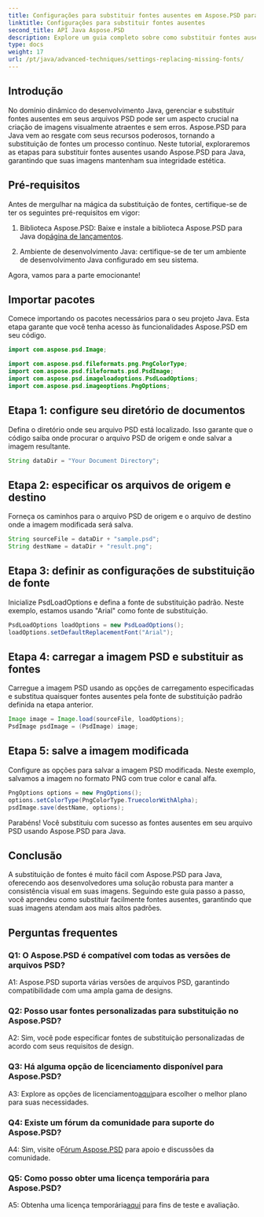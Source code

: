 ```yaml
---
title: Configurações para substituir fontes ausentes em Aspose.PSD para Java
linktitle: Configurações para substituir fontes ausentes
second_title: API Java Aspose.PSD
description: Explore um guia completo sobre como substituir fontes ausentes em Aspose.PSD para Java. Eleve o design da sua imagem com gerenciamento de fontes perfeito.
type: docs
weight: 17
url: /pt/java/advanced-techniques/settings-replacing-missing-fonts/
---
```

## Introdução

No domínio dinâmico do desenvolvimento Java, gerenciar e substituir fontes ausentes em seus arquivos PSD pode ser um aspecto crucial na criação de imagens visualmente atraentes e sem erros. Aspose.PSD para Java vem ao resgate com seus recursos poderosos, tornando a substituição de fontes um processo contínuo. Neste tutorial, exploraremos as etapas para substituir fontes ausentes usando Aspose.PSD para Java, garantindo que suas imagens mantenham sua integridade estética.

## Pré-requisitos

Antes de mergulhar na mágica da substituição de fontes, certifique-se de ter os seguintes pré-requisitos em vigor:

1.  Biblioteca Aspose.PSD: Baixe e instale a biblioteca Aspose.PSD para Java do[página de lançamentos](https://releases.aspose.com/psd/java/).

2. Ambiente de desenvolvimento Java: certifique-se de ter um ambiente de desenvolvimento Java configurado em seu sistema.

Agora, vamos para a parte emocionante!

## Importar pacotes

Comece importando os pacotes necessários para o seu projeto Java. Esta etapa garante que você tenha acesso às funcionalidades Aspose.PSD em seu código.

```java
import com.aspose.psd.Image;

import com.aspose.psd.fileformats.png.PngColorType;
import com.aspose.psd.fileformats.psd.PsdImage;
import com.aspose.psd.imageloadoptions.PsdLoadOptions;
import com.aspose.psd.imageoptions.PngOptions;
```

## Etapa 1: configure seu diretório de documentos

Defina o diretório onde seu arquivo PSD está localizado. Isso garante que o código saiba onde procurar o arquivo PSD de origem e onde salvar a imagem resultante.

```java
String dataDir = "Your Document Directory";
```

## Etapa 2: especificar os arquivos de origem e destino

Forneça os caminhos para o arquivo PSD de origem e o arquivo de destino onde a imagem modificada será salva.

```java
String sourceFile = dataDir + "sample.psd";
String destName = dataDir + "result.png";
```

## Etapa 3: definir as configurações de substituição de fonte

Inicialize PsdLoadOptions e defina a fonte de substituição padrão. Neste exemplo, estamos usando "Arial" como fonte de substituição.

```java
PsdLoadOptions loadOptions = new PsdLoadOptions();
loadOptions.setDefaultReplacementFont("Arial");
```

## Etapa 4: carregar a imagem PSD e substituir as fontes

Carregue a imagem PSD usando as opções de carregamento especificadas e substitua quaisquer fontes ausentes pela fonte de substituição padrão definida na etapa anterior.

```java
Image image = Image.load(sourceFile, loadOptions);
PsdImage psdImage = (PsdImage) image;
```

## Etapa 5: salve a imagem modificada

Configure as opções para salvar a imagem PSD modificada. Neste exemplo, salvamos a imagem no formato PNG com true color e canal alfa.

```java
PngOptions options = new PngOptions();
options.setColorType(PngColorType.TruecolorWithAlpha);
psdImage.save(destName, options);
```

Parabéns! Você substituiu com sucesso as fontes ausentes em seu arquivo PSD usando Aspose.PSD para Java.

## Conclusão

A substituição de fontes é muito fácil com Aspose.PSD para Java, oferecendo aos desenvolvedores uma solução robusta para manter a consistência visual em suas imagens. Seguindo este guia passo a passo, você aprendeu como substituir facilmente fontes ausentes, garantindo que suas imagens atendam aos mais altos padrões.

## Perguntas frequentes

### Q1: O Aspose.PSD é compatível com todas as versões de arquivos PSD?

A1: Aspose.PSD suporta várias versões de arquivos PSD, garantindo compatibilidade com uma ampla gama de designs.

### Q2: Posso usar fontes personalizadas para substituição no Aspose.PSD?

A2: Sim, você pode especificar fontes de substituição personalizadas de acordo com seus requisitos de design.

### Q3: Há alguma opção de licenciamento disponível para Aspose.PSD?

 A3: Explore as opções de licenciamento[aqui](https://purchase.aspose.com/buy)para escolher o melhor plano para suas necessidades.

### Q4: Existe um fórum da comunidade para suporte do Aspose.PSD?

 A4: Sim, visite o[Fórum Aspose.PSD](https://forum.aspose.com/c/psd/34) para apoio e discussões da comunidade.

### Q5: Como posso obter uma licença temporária para Aspose.PSD?

 A5: Obtenha uma licença temporária[aqui](https://purchase.aspose.com/temporary-license/) para fins de teste e avaliação.